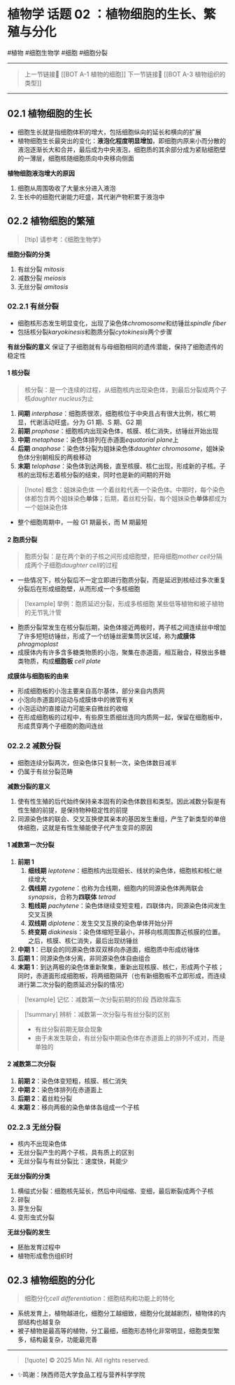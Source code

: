 # 植物学 话题 02 ：植物细胞的生长、繁殖与分化
#植物 #细胞生物学 #细胞 #细胞分裂 

---

> 上一节链接🔗 [[BOT A-1 植物的细胞]]
> 下一节链接🔗 [[BOT A-3 植物组织的类型]]

---
## 02.1 植物细胞的生长

- 细胞生长就是指细胞体积的增大，包括细胞纵向的延长和横向的扩展
- 植物细胞生长最突出的变化：**液泡化程度明显增加**，即细胞内原来小而分散的液泡逐渐长大和合并，最后成为中央液泡，细胞质的其余部分成为紧贴细胞壁的一薄层，细胞核随细胞质向中央移向侧面

**植物细胞液泡增大的原因**
1. 细胞从周围吸收了大量水分进入液泡
2. 生长中的细胞代谢能力旺盛，其代谢产物积累于液泡中

## 02.2 植物细胞的繁殖

> [!tip] 请参考：《细胞生物学》

**细胞分裂的分类**
1. 有丝分裂 *mitosis*
2. 减数分裂 *meiosis*
3. 无丝分裂 *amitosis*

### 02.2.1 有丝分裂

- 细胞核形态发生明显变化，出现了染色体*chromosome*和纺锤丝*spindle fiber*
- 包括核分裂*karyokinesis*和胞质分裂*cytokinesis*两个步骤

**有丝分裂的意义**
保证了子细胞就有与母细胞相同的遗传潜能，保持了细胞遗传的稳定性

#### 1 核分裂

> 核分裂：是一个连续的过程，从细胞核内出现染色体，到最后分裂成两个子核*daughter nucleus*为止

1. **间期** *interphase*：细胞质很浓，细胞核位于中央且占有很大比例，核仁明显，代谢活动旺盛。分为 G1 期、S 期、G2 期
2. **前期** *prophase*：细胞核内出现染色体，核膜、核仁消失，纺锤丝开始出现
3. **中期** *metaphase*：染色体排列在赤道面*equatorial plane*上
4. **后期** *anaphase*：染色体分裂为姐妹染色体*daughter chromosome*，姐妹染色体分别朝相反的两极移动
5. **末期** *telophase*：染色体到达两极，直至核膜、核仁出现，形成新的子核。子核的出现标志着核分裂的结束，同时也是新的间期的开始

> [!note] 概念：姐妹染色体
> 一个着丝粒代表一个染色体。中期时，每个染色体都包含两个姐妹染色**单体**；后期，着丝粒分裂，每个姐妹染色**单体**都成为一个姐妹染色体

- 整个细胞周期中，一般 G1 期最长，而 M 期最短

#### 2 胞质分裂

> 胞质分裂：是在两个新的子核之间形成细胞壁，把母细胞*mother cell*分隔成两个子细胞*daughter cell*的过程

- 一些情况下，核分裂后不一定立即进行胞质分裂，而是延迟到核经过多次重复分裂后在形成细胞壁，从而形成一个多核细胞

> [!example] 举例：胞质延迟分裂，形成多核细胞
> 某些低等植物和被子植物的无节乳汁管

- 胞质分裂常发生在核分裂后期，染色体接近两极时，两子核之间连续丝中增加了许多短短纺锤丝，形成了一个纺锤丝密集筒状区域，称为**成膜体** *phragmoplast*
- 成膜体内有许多含多糖类物质的小泡，聚集在赤道面，相互融合，释放出多糖类物质，构成**细胞板** *cell plate*

**成膜体与细胞板的由来**
- 形成细胞板的小泡主要来自高尔基体，部分来自内质网
- 小泡向赤道面的运动与成膜体中的微管有关
- 小泡运动的直接动力可能来自微丝的收缩
- 在形成细胞板的过程中，有些原生质细丝连同内质网一起，保留在细胞板中，形成贯穿两个子细胞的胞间连丝

### 02.2.2 减数分裂

- 细胞连续分裂两次，但染色体只复制一次，染色体数目减半
- 仍属于有丝分裂范畴

**减数分裂的意义**
1. 使有性生殖的后代始终保持亲本固有的染色体数目和类型。因此减数分裂是有性生殖的前提，是保持物种稳定性的前提
2. 同源染色体的联会、交叉互换使其亲本的基因发生重组，产生了新类型的单倍体细胞，这就是有性生殖能使子代产生变异的原因

#### 1 减数第一次分裂

1. **前期 1**
	1. **细线期** *leptotene*：细胞核内出现细长、线状的染色体，细胞核和核仁继续增大
	2. **偶线期** *zygotene*：也称为合线期，细胞内的同源染色体两两联会*synapsis*，合称为**四联体** *tetrad*
	3. **粗线期** *pachytene*：染色体继续变短变粗，四联体内，同源染色体间发生交叉互换
	4. **双线期** *diplotene*：发生交叉互换的染色单体开始分开
	5. **终变期** *diakinesis*：染色体缩短至最小，并移向核周围靠近核膜的位置。之后，核膜、核仁消失，最后出现纺锤丝
2. **中期 1**：已联会的同源染色体双双移向赤道面，细胞质中形成纺锤体
3. **后期 1**：同源染色体分离，非同源染色体自由组合
4. **末期 1**：到达两极的染色体重新聚集，重新出现核膜、核仁，形成两个子核；同时，赤道面形成细胞板，将两细胞隔开（也有新细胞板不立即形成，而连续进行第二次分裂的胞质延迟分裂的情况）

> [!example] 记忆：减数第一次分裂前期的阶段
> 西欧除霜冻

> [!summary] 辨析：减数第一次分裂与有丝分裂的区别
> - 有丝分裂前期无联会现象
> - 由于未发生联会，有丝分裂中期染色体在赤道面上的排列不成对，而是单独的

#### 2 减数第二次分裂

1. **前期 2**：染色体变短粗，核膜、核仁消失
2. **中期 2**：染色体排列在赤道面上
3. **后期 2**：着丝粒分裂
4. **末期 2**：移向两极的染色单体各组成一个子核

### 02.2.3 无丝分裂

- 核内不出现染色体
- 无丝分裂产生的两个子核，具有质上的区别
- 无丝分裂与有丝分裂比：速度快，耗能少

**无丝分裂的分类**
1. 横缢式分裂：细胞核先延长，然后中间缢缩、变细，最后断裂成两个子核
2. 碎裂
3. 芽生分裂
4. 变形虫式分裂

**无丝分裂的发生**
- 胚胎发育过程中
- 植物形成愈伤组织时

## 02.3 植物细胞的分化

> 细胞分化*cell differentiation*：细胞结构和功能上的特化

- 系统发育上，植物越进化，细胞分工越细致，细胞分化就越剧烈，植物体的内部结构也越复杂
- 被子植物是最高等的植物，分工最细，细胞形态特化非常明显，细胞类型繁多，结构最复杂，功能最完善

---
> [!quote] © 2025 Min Ni. All rights reserved.

- ✨鸣谢：陕西师范大学食品工程与营养科学学院